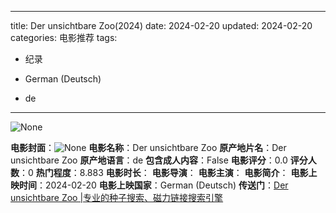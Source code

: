 
---
title: Der unsichtbare Zoo(2024)
date: 2024-02-20
updated: 2024-02-20
categories: 电影推荐
tags:

- 纪录

- German (Deutsch)
- de
---

<img src="https://image.tmdb.org/t/p/originalNone" alt="None" title="None">

**电影封面**：<img src="https://image.tmdb.org/t/p/w200None" alt="None" title="None">
**电影名称**：Der unsichtbare Zoo
**原产地片名**：Der unsichtbare Zoo
**原产地语言**：de
**包含成人内容**：False
**电影评分**：0.0
**评分人数**：0
**热门程度**：8.883
**电影时长**：
**电影导演**：
**电影主演**：
**电影简介**：
**电影上映时间**：2024-02-20
**电影上映国家**：German (Deutsch)
**传送门**：[Der unsichtbare Zoo |专业的种子搜索、磁力链接搜索引擎](https://movie.amd794.com:2083/?search=Der%20unsichtbare%20Zoo&ordering=&mode=match_phrase&page_size=10&page=1)

